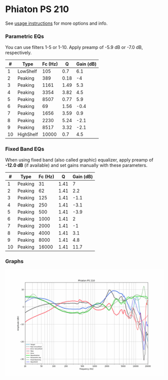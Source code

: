 # Phiaton PS 210
See [usage instructions](https://github.com/jaakkopasanen/AutoEq#usage) for more options and info.

### Parametric EQs
You can use filters 1-5 or 1-10. Apply preamp of -5.9 dB or -7.0 dB, respectively.

|   # | Type      |   Fc (Hz) |    Q |   Gain (dB) |
|-----|-----------|-----------|------|-------------|
|   1 | LowShelf  |       105 | 0.7  |         6.1 |
|   2 | Peaking   |       389 | 0.18 |        -4   |
|   3 | Peaking   |      1161 | 1.49 |         5.3 |
|   4 | Peaking   |      3354 | 3.82 |         4.5 |
|   5 | Peaking   |      8507 | 0.77 |         5.9 |
|   6 | Peaking   |        69 | 1.56 |        -0.4 |
|   7 | Peaking   |      1656 | 3.59 |         0.9 |
|   8 | Peaking   |      2230 | 5.24 |        -2.1 |
|   9 | Peaking   |      8517 | 3.32 |        -2.1 |
|  10 | HighShelf |     10000 | 0.7  |         4.5 |

### Fixed Band EQs
When using fixed band (also called graphic) equalizer, apply preamp of **-12.0 dB** (if available) and set gains manually with these parameters.

|   # | Type    |   Fc (Hz) |    Q |   Gain (dB) |
|-----|---------|-----------|------|-------------|
|   1 | Peaking |        31 | 1.41 |         7   |
|   2 | Peaking |        62 | 1.41 |         2.2 |
|   3 | Peaking |       125 | 1.41 |        -1.1 |
|   4 | Peaking |       250 | 1.41 |        -3.1 |
|   5 | Peaking |       500 | 1.41 |        -3.9 |
|   6 | Peaking |      1000 | 1.41 |         2   |
|   7 | Peaking |      2000 | 1.41 |        -1   |
|   8 | Peaking |      4000 | 1.41 |         3.1 |
|   9 | Peaking |      8000 | 1.41 |         4.8 |
|  10 | Peaking |     16000 | 1.41 |        11.7 |

### Graphs
![](./Phiaton%20PS%20210.png)
